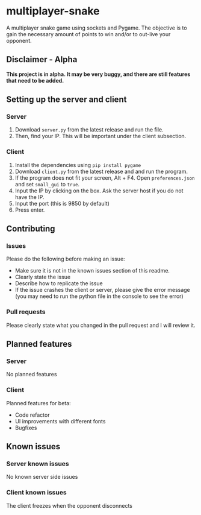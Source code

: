 # multiplayer-snake

A multiplayer snake game using sockets and Pygame. The objective is to gain the necessary amount of points to win and/or to out-live your opponent.

## Disclaimer - Alpha

**This project is in alpha. It may be very buggy, and there are still features that need to be added.**

## Setting up the server and client

### Server

1. Download `server.py` from the latest release and run the file. 
2. Then, find your IP. This will be important under the client subsection.

### Client

1. Install the dependencies using `pip install pygame`
2. Download `client.py` from the latest release and and run the program.
3. If the program does not fit your screen, Alt + F4. Open `preferences.json` and set `small_gui` to `true`.
3. Input the IP by clicking on the box. Ask the server host if you do not have the IP.
4. Input the port (this is 9850 by default)
5. Press enter.

## Contributing

### Issues

Please do the following before making an issue:
- Make sure it is not in the known issues section of this readme.
- Clearly state the issue
- Describe how to replicate the issue
- If the issue crashes the client or server, please give the error message (you may need to run the python file in the console to see the error)

### Pull requests

Please clearly state what you changed in the pull request and I will review it.

## Planned features

### Server

No planned features

### Client

Planned features for beta:
- Code refactor
- UI improvements with different fonts
- Bugfixes

## Known issues

### Server known issues

No known server side issues

### Client known issues

The client freezes when the opponent disconnects
